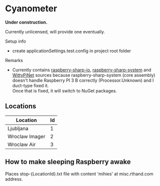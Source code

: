 # Cyanometer

**Under construction.**

Currently unlicensed, will provide one eventually.

Setup info
- create applicationSettings.test.config in project root folder

Remarks
- Currently contains [raspberry-sharp-io](https://github.com/raspberry-sharp/raspberry-sharp-io), [raspberry-sharp-system](https://github.com/raspberry-sharp/raspberry-sharp-system) and [WittyPiNet](https://github.com/MihaMarkic/WittyPiNet) sources because raspberry-sharp-system (core assembly) doesn't handle Raspberry PI 3 B correctly (Processor.Unknown) and I duct-type fixed it.  
Once that is fixed, it will switch to NuGet packages.

## Locations

| Location       | Id   |
| -------------- | ---- |
| Ljubljana      | 1    |
| Wroclaw Imager | 2    |
| Wroclaw Air    | 3    |

## How to make sleeping Raspberry awake

Places stop-{LocationId}.txt file with content 'mihies' at misc.rthand.com address.